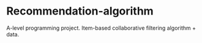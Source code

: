 # Recommendation-algorithm
A-level programming project. Item-based collaborative filtering algorithm + data.
